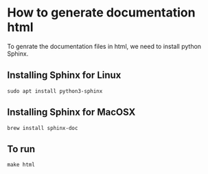 # How to generate documentation html
To genrate the documentation files in html, we need to install python Sphinx.

## Installing Sphinx for Linux

    sudo apt install python3-sphinx

## Installing Sphinx for MacOSX

    brew install sphinx-doc

## To run

    make html